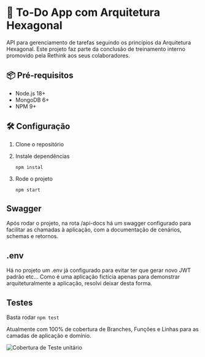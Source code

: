 # 🚀 To-Do App com Arquitetura Hexagonal

API para gerenciamento de tarefas seguindo os princípios da Arquitetura Hexagonal. 
Este projeto faz parte da conclusão de treinamento interno promovido pela Rethink aos seus colaboradores. 

## 📦 Pré-requisitos

- Node.js 18+
- MongoDB 6+
- NPM 9+

## 🛠️ Configuração

1. Clone o repositório 
2. Instale dependências
   
   ```npm instal```
   
4. Rode o projeto

   ```npm start```

## Swagger

Após rodar o projeto, na rota /api-docs há um swagger configurado para facilitar as chamadas à aplicação, com a documentação de cenários, schemas e retornos. 

## .env
Há no projeto um .env já configurado para evitar ter que gerar novo JWT padrão etc... Como é uma aplicação fictícia apenas para demonstrar arquiteturalmente a aplicação, resolvi deixar desta forma. 

## Testes
Basta rodar ```npm test```

Atualmente com 100% de cobertura de Branches, Funções e Linhas para as camadas de aplicação e domínio. 


![Cobertura de Teste unitário](https://i.ibb.co/PGNZR1Rg/Captura-de-Tela-2025-08-04-a-s-15-33-24.png)

